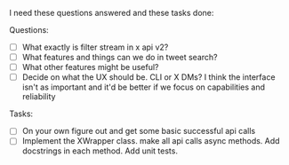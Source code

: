 I need these questions answered and these tasks done:

Questions:

- [ ] What exactly is filter stream in x api v2?
- [ ] What features and things can we do in tweet search? 
- [ ] What other features might be useful?
- [ ] Decide on what the UX should be. CLI or X DMs? I think the interface isn't as important and it'd be better if we focus on capabilities and reliability

Tasks:

- [ ] On your own figure out and get some basic successful api calls
- [ ] Implement the XWrapper class. make all api calls async methods. Add docstrings in each method. Add unit tests.